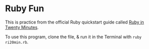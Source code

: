 # Ruby Fun

This is practice from the official Ruby quickstart guide called [Ruby in Twenty Minutes](https://www.ruby-lang.org/en/documentation/quickstart/).

To use this program, clone the file, & run it in the Terminal with `ruby ri20min.rb`.